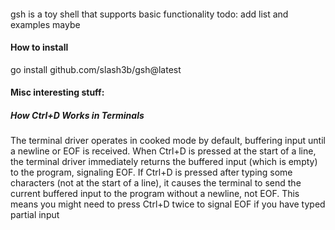 ####
gsh is a toy shell that supports basic functionality
todo: add list and examples maybe

#### How to install

go install github.com/slash3b/gsh@latest

#### Misc interesting stuff:

##### How Ctrl+D Works in Terminals
The terminal driver operates in cooked mode by default, buffering input until a newline or EOF is received.
When Ctrl+D is pressed at the start of a line, the terminal driver immediately returns the buffered input (which is empty) to the program, signaling EOF.
If Ctrl+D is pressed after typing some characters (not at the start of a line), it causes the terminal to send the current buffered input to the program without a newline, not EOF. This means you might need to press Ctrl+D twice to signal EOF if you have typed partial input
